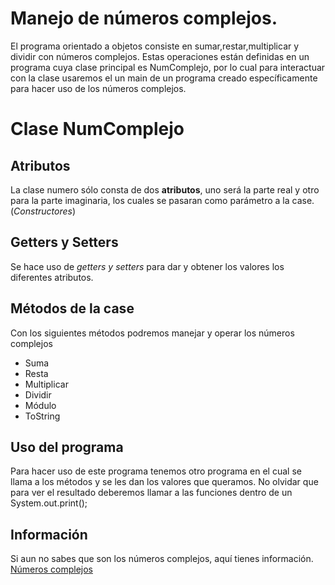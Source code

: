 # Manejo de números complejos.

El programa orientado a objetos consiste en sumar,restar,multiplicar y dividir con números complejos. Estas operaciones están definidas en un programa  cuya clase principal es NumComplejo, por lo cual para interactuar con la clase usaremos el un main de un programa creado específicamente para hacer uso de los números complejos.


# Clase NumComplejo

## Atributos

La clase numero sólo consta de dos **atributos**, uno será la parte real y otro para la parte imaginaria, los cuales se pasaran como parámetro a la case.(*Constructores*)


## Getters y Setters

Se hace uso de *getters y setters* para dar y obtener los valores los diferentes atributos.

## Métodos de la case

Con los siguientes métodos podremos manejar y operar los números complejos 

 - Suma
 - Resta
 - Multiplicar 
 - Dividir
 - Módulo
 - ToString 

## Uso del programa

Para hacer uso de este programa tenemos otro programa en el cual se llama a los métodos y se les dan los valores que queramos. No olvidar que para ver el resultado deberemos llamar a las funciones dentro de un System.out.print();
## Información

Si aun no sabes que son los números complejos, aquí tienes información.
[Números complejos](https://es.wikipedia.org/wiki/N%C3%BAmero_complejo)


